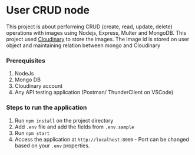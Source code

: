 # User CRUD node

This project is about performing CRUD (create, read, update, delete) operations with images using Nodejs, Express, Multer and MongoDB. This project used [Cloudinary](https://cloudinary.com/) to store the images.
The image id is stored on user object and maintaining relation between mongo and Cloudinary

### Prerequisites 
1. NodeJs
2. Mongo DB
3. Cloudinary account
4. Any API testing application (Postman/ ThunderClient on VSCode)

### Steps to run the application
1. Run `npm install` on the project directory
2. Add `.env` file and add the fields from `.env.sample`
3. Run `npm start`
4. Access the application at `http://localhost:8080` - Port can be changed based on your `.env` properties.

